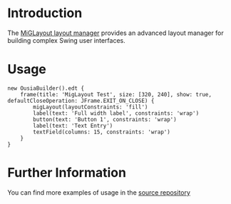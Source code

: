 # Introduction #

The [MiGLayout layout manager](http://miglayout.com/) provides an advanced layout manager for building complex Swing user interfaces.

# Usage #

```
new OusiaBuilder().edt {
 	frame(title: 'MigLayout Test', size: [320, 240], show: true, defaultCloseOperation: JFrame.EXIT_ON_CLOSE) {
		migLayout(layoutConstraints: 'fill')
		label(text: 'Full width label', constraints: 'wrap')
 		button(text: 'Button 1', constraints: 'wrap')
 		label(text: 'Text Entry')
 		textField(columns: 15, constraints: 'wrap')
	}
}
```

# Further Information #

You can find more examples of usage in the [source repository](http://code.google.com/p/ousia/source/browse/#hg/src/test/groovy/org/mnode/ousia)